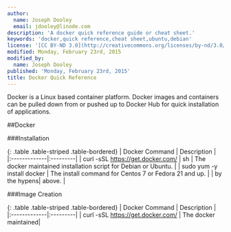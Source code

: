 ```yaml
---
author:
  name: Joseph Dooley
  email: jdooley@linode.com
description: 'A docker quick reference guide or cheat sheet.'
keywords: 'docker,quick reference,cheat sheet,ubuntu,debian'
license: '[CC BY-ND 3.0](http://creativecommons.org/licenses/by-nd/3.0/us/)'
modified: Monday, February 23rd, 2015
modified_by:
  name: Joseph Dooley
published: 'Monday, February 23rd, 2015'
title: Docker Quick Reference
---
```


Docker is a Linux based container platform. Docker images and containers can be pulled down from or pushed up to Docker Hub for quick installation of applications.

##Docker


###Installation

{: .table .table-striped .table-bordered} 
| Docker Command | Description | 
|:-------------|:---------| 
| curl -sSL https://get.docker.com/ \| sh    | The docker maintained installation script for Debian or Ubuntu.   | 
| sudo yum -y install docker | The install command for Centos 7 or Fedora 21 and up. | 
| by the hypens| above.      |

###Image Creation

{: .table .table-striped .table-bordered} 
| Docker Command | Description | 
|:-------------|:---------| 
| curl -sSL https://get.docker.com/     | The docker maintained|